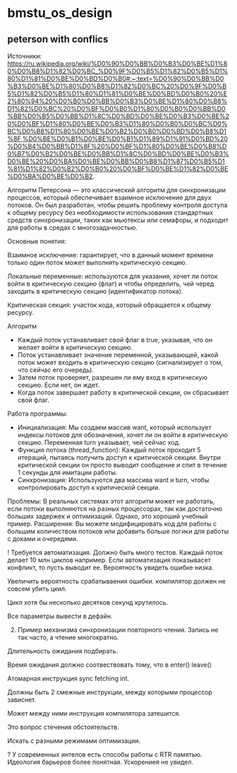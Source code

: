 # bmstu_os_design

## peterson with conflics

Источники: https://ru.wikipedia.org/wiki/%D0%90%D0%BB%D0%B3%D0%BE%D1%80%D0%B8%D1%82%D0%BC_%D0%9F%D0%B5%D1%82%D0%B5%D1%80%D1%81%D0%BE%D0%BD%D0%B0#:~:text=%D0%90%D0%BB%D0%B3%D0%BE%D1%80%D0%B8%D1%82%D0%BC%20%D0%9F%D0%B5%D1%82%D0%B5%D1%80%D1%81%D0%BE%D0%BD%D0%B0%20%E2%80%94%20%D0%B0%D0%BB%D0%B3%D0%BE%D1%80%D0%B8%D1%82%D0%BC%20%D0%BF%D0%B0%D1%80%D0%B0%D0%BB%D0%BB%D0%B5%D0%BB%D1%8C%D0%BD%D0%BE%D0%B3%D0%BE%20%D0%BF%D1%80%D0%BE%D0%B3%D1%80%D0%B0%D0%BC%D0%BC%D0%B8%D1%80%D0%BE%D0%B2%D0%B0%D0%BD%D0%B8%D1%8F,%D0%BE%D0%B1%D0%BE%D0%B1%D1%89%D1%91%D0%BD%20%D0%B4%D0%BB%D1%8F%20%D0%BF%D1%80%D0%BE%D0%B8%D0%B7%D0%B2%D0%BE%D0%BB%D1%8C%D0%BD%D0%BE%D0%B3%D0%BE%20%D0%BA%D0%BE%D0%BB%D0%B8%D1%87%D0%B5%D1%81%D1%82%D0%B2%D0%B0%20%D0%BF%D0%BE%D1%82%D0%BE%D0%BA%D0%BE%D0%B2.

Алгоритм Петерсона — это классический алгоритм для синхронизации процессов, который обеспечивает взаимное исключение для двух потоков. Он был разработан, чтобы решить проблему контроля доступа к общему ресурсу без необходимости использования стандартных средств синхронизации, таких как мьютексы или семафоры, и подходит для работы в средах с многозадачностью.

Основные понятия:

Взаимное исключение: гарантирует, что в данный момент времени только один поток может выполнять критическую секцию.

Локальные переменные: используются для указания, хочет ли поток войти в критическую секцию (флаг) и чтобы определить, чей черед заходить в критическую секцию (идентификатор потока).

Критическая секция: участок кода, который обращается к общему ресурсу.

Алгоритм
- Каждый поток устанавливает свой флаг в true, указывая, что он желает войти в критическую секцию.
- Поток устанавливает значение переменной, указывающей, какой поток может входить в критическую секцию (сигнализирует о том, что сейчас его очередь).
- Затем поток проверяет, разрешен ли ему вход в критическую секцию. Если нет, он ждет.
- Когда поток завершает работу в критической секции, он сбрасывает свой флаг.

Работа программы:
- Инициализация: Мы создаем массив want, который использует индексы потоков для обозначения, хочет ли он войти в критическую секцию. Переменная turn указывает, чей сейчас ход.
- Функция потока (thread_function): Каждый поток проходит 5 итераций, пытаясь получить доступ к критической секции. Внутри критической секции он просто выводит сообщение и спит в течение 1 секунды для имитации работы.
- Синхронизация: Используются два массива want и turn, чтобы контролировать доступ к критической секции.

Проблемы: В реальных системах этот алгоритм может не работать, если потоки выполняются на разных процессорах, так как достаточно больших задержек и оптимизаций. Однако, это хороший учебный пример.
Расширения: Вы можете модифицировать код для работы с большим количеством потоков или добавить больше логики для работы с доками и очередями.


! Требуется автоматизация. Должно быть много тестов. 
Каждый поток делает 10 млн циклов например.
Если автоматизация показывасет конфликт, то пусть выводит ее.
Вероятность увидеть ошибке низка.

Увеличить вероятность срабатываения ошибки.
компилятор должен не совсем убить цкил.

Цикл хотя бы несколько десятков секунд крутилось.

Все параметры вывести в дефайн.

2. Пример механизма синхронизации повторного чтения. Запись не так часто, а чтение многократно.

Длительность ожидания подбирать.

Время ожидания должно соотвествовать тому, что в enter() leave()

Атомарная инструкция sync fetching int.

Должны быть 2 смежные инструкции, между которыми процессор зависнет.

Может между ними инструкция компилятора затешится.

Это вопрос стечения обстоятельств.

Искать с разными режимами оптимизации.


? У современных интелов есть способы работы с RTR памятью. Идеология барьеров более понятная. Ускорениея не увидел.